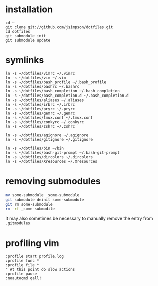# installation

    cd ~
    git clone git://github.com/jsimpson/dotfiles.git
    cd dotfiles
    git submodule init
    git submodule update

# symlinks

    ln -s ~/dotfiles/vimrc ~/.vimrc
    ln -s ~/dotfiles/vim ~/.vim
    ln -s ~/dotfiles/bash_profile ~/.bash_profile
    ln -s ~/dotfiles/bashrc ~/.bashrc
    ln -s ~/dotfiles/bash_completion ~/.bash_completion
    ln -s ~/dotfiles/bash_completion.d ~/.bash_completion.d
    ln -s ~/dotfiles/aliases ~/.aliases
    ln -s ~/dotfiles/irbrc ~/.irbrc
    ln -s ~/dotfiles/pryrc ~/.pryrc
    ln -s ~/dotfiles/gemrc ~/.gemrc
    ln -s ~/dotfiles/tmux.conf ~/.tmux.conf
    ln -s ~/dotfiles/conkyrc ~/.conkyrc
    ln -s ~/dotfiles/zshrc ~/.zshrc

    ln -s ~/dotfiles/agignore ~/.agignore
    ln -s ~/dotfiles/gitignore ~/.gitignore

    ln -s ~/dotfiles/bin ~/bin
    ln -s ~/dotfiles/bash-git-prompt ~/.bash-git-prompt
    ln -s ~/dotfiles/dircolors ~/.dircolors
    ln -s ~/dotfiles/Xresources ~/.Xresources


# removing submodules

```bash
mv some-submodule _some-submodule
git submodule deinit some-submodule
git rm some-submodule
rm -rf _some-submodile
```

It may also sometimes be necessary to manually remove the entry from `.gitmodules`

# profiling vim

```vimscript
:profile start profile.log
:profile func *
:profile file *
" At this point do slow actions
:profile pause
:noautocmd qall!
```


